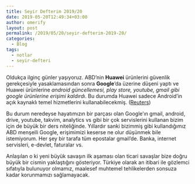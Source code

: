 ```yaml
---
title: Seyir Defterim 2019/20
date: 2019-05-20T12:49:34+03:00
author: omerify
layout: post
permalink: /2019/05/20/seyir-defterim-2019-20/
categories:
  - Blog
tags:
  - notlar
  - seyir-defteri
---
```


Oldukça ilginç günler yaşıyoruz. ABD’nin **Huawei** ürünlerini güvenlik gerekçesiyle yasaklamasından sonra **Google**’da üzerine düşeni yaptı ve Huawei ürünlerine _android güncellemesi, play store, youtube, gmail gibi google ürünlerine erişimi kaldırdı_. Bu durumda Huawei sadece Android’in açık kaynaklı temel hizmetlerini kullanabilecekmiş. (<a href="https://www.reuters.com/article/us-huawei-tech-alphabet-exclusive/exclusive-google-suspends-some-business-with-huawei-after-trump-blacklist-source-idUSKCN1SP0NB" target="_blank" rel="noreferrer noopener nofollow">Reuters</a>)

Bu durum neredeyse hayatımızın bir parçası olan Google’ın gmail, android, drive, youtube, takvim, analytics vs gibi bir çok servislerini kullanan bizim için de büyük bir ders niteliğinde. Yıllardır sanki bizimmiş gibi kullandığımız ABD menşeili Google, erişimimizi keserse ne olur düşünmek bile istemiyorum. Her şey bir tarafa tüm epostalar gmail’de. Banka, internet servisleri, e-devlet, faturalar vs.

Anlaşılan o ki yeni büyük savaşın ilk aşaması olan ticari savaşlar bize doğru büyük bir cismin yaklaştığını gösteriyor. Türkiye olarak an itibari ile gözlemci sıfatıyla bulunuyor olmamız, maalesef muhtemel tehlikelerden sonsuza kadar korunmamızı sağlamayacak.
